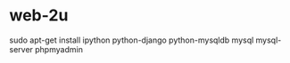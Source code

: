 web-2u
======
sudo apt-get install ipython python-django python-mysqldb mysql mysql-server phpmyadmin